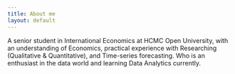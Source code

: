 ```yaml
---
title: About me
layout: default
---
```

A senior student in International Economics at HCMC Open University, with an understanding of Economics, practical experience with Researching (Qualitative & Quantitative), and Time-series forecasting. Who is an enthusiast in the data world and learning Data Analytics currently.
